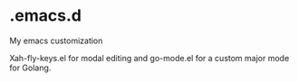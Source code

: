 # .emacs.d
My emacs customization

Xah-fly-keys.el for modal editing and go-mode.el for a custom major mode for Golang.
